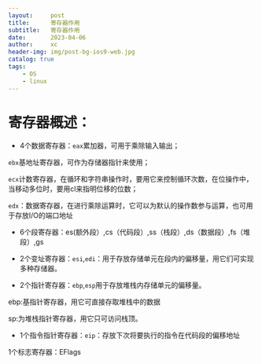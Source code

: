 ```yaml
---
layout:     post
title:      寄存器作用
subtitle:   寄存器作用
date:       2023-04-06
author:     xc
header-img: img/post-bg-ios9-web.jpg
catalog: true
tags:
    - OS
    - linux
---
```

# 寄存器概述：

 - 4个数据寄存器：`eax`累加器，可用于乘除输入输出；
 
 `ebx`基地址寄存器，可作为存储器指针来使用；
 
 `ecx`计数寄存器，在循环和字符串操作时，要用它来控制循环次数，在位操作中，当移动多位时，要用cl来指明位移的位数；
 
 `edx`：数据寄存器，在进行乘除运算时，它可以为默认的操作数参与运算，也可用于存放I/O的端口地址

 - 6个段寄存器：es(额外段）,cs（代码段）,ss（栈段）,ds（数据段）,fs（堆段）,gs 
 
 - 2个变址寄存器：`esi`,`edi`：用于存放存储单元在段内的偏移量，用它们可实现多种存储器。
 
 - 2个指针寄存器：`ebp`,`esp`用于存放堆栈内存储单元的偏移量。
 
 ebp:基指针寄存器，用它可直接存取堆栈中的数据
 
 sp:为堆栈指针寄存器，用它只可访问栈顶。
 
 - 1个指令指针寄存器：`eip`：存放下次将要执行的指令在代码段的偏移地址
 
 1个标志寄存器：EFlags
 
 

